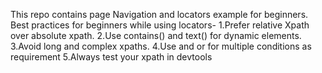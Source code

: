 This repo contains page Navigation and locators example for beginners.
Best practices for beginners while using locators-
1.Prefer relative Xpath over absolute xpath.
2.Use contains() and text() for dynamic elements.
3.Avoid long and complex xpaths.
4.Use and or for multiple conditions as requirement
5.Always test your xpath in devtools

